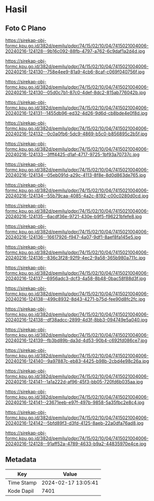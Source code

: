 # Hasil

## Foto C Plano

https://sirekap-obj-formc.kpu.go.id/382d/pemilu/pdpr/74/15/02/10/04/7415021004006-20240216-124128--9b16c092-88fb-4797-a762-6c9daf1a2d4d.jpg

https://sirekap-obj-formc.kpu.go.id/382d/pemilu/pdpr/74/15/02/10/04/7415021004006-20240216-124130--758e4ee9-81a9-4cb6-8caf-c069f040756f.jpg

https://sirekap-obj-formc.kpu.go.id/382d/pemilu/pdpr/74/15/02/10/04/7415021004006-20240216-124130--05d0c7b1-87c0-4def-8dc2-815ab776042b.jpg

https://sirekap-obj-formc.kpu.go.id/382d/pemilu/pdpr/74/15/02/10/04/7415021004006-20240216-124131--1455db96-ed32-4d26-9d6d-cb8bde4e0f8d.jpg

https://sirekap-obj-formc.kpu.go.id/382d/pemilu/pdpr/74/15/02/10/04/7415021004006-20240216-124132--0c0a0fb6-5dc9-4869-b5c0-b856895c2b5f.jpg

https://sirekap-obj-formc.kpu.go.id/382d/pemilu/pdpr/74/15/02/10/04/7415021004006-20240216-124133--3fff4425-d1af-4717-9725-1bf93a70737c.jpg

https://sirekap-obj-formc.kpu.go.id/382d/pemilu/pdpr/74/15/02/10/04/7415021004006-20240216-124134--05eb091d-a29c-4113-8f8e-8d0d863de765.jpg

https://sirekap-obj-formc.kpu.go.id/382d/pemilu/pdpr/74/15/02/10/04/7415021004006-20240216-124134--55b79caa-4085-4a2c-8192-c00c0280d0cd.jpg

https://sirekap-obj-formc.kpu.go.id/382d/pemilu/pdpr/74/15/02/10/04/7415021004006-20240216-124135--6acdf36e-9721-430e-b9f5-f96221bfefe8.jpg

https://sirekap-obj-formc.kpu.go.id/382d/pemilu/pdpr/74/15/02/10/04/7415021004006-20240216-124136--16617926-f947-4a07-9df1-8aef8fa145e5.jpg

https://sirekap-obj-formc.kpu.go.id/382d/pemilu/pdpr/74/15/02/10/04/7415021004006-20240216-124136--836c3f28-92f9-4ec2-9a58-365b980a711c.jpg

https://sirekap-obj-formc.kpu.go.id/382d/pemilu/pdpr/74/15/02/10/04/7415021004006-20240216-124137--6956adc3-dcf3-4a58-8b48-0bac58f88d3f.jpg

https://sirekap-obj-formc.kpu.go.id/382d/pemilu/pdpr/74/15/02/10/04/7415021004006-20240216-124138--499c8932-8d43-4271-b75d-fee90d8fc2fc.jpg

https://sirekap-obj-formc.kpu.go.id/382d/pemilu/pdpr/74/15/02/10/04/7415021004006-20240216-124138--df38adcc-2899-4d3f-8bb3-094749e5a040.jpg

https://sirekap-obj-formc.kpu.go.id/382d/pemilu/pdpr/74/15/02/10/04/7415021004006-20240216-124139--fb3bd89b-da3d-4d53-90b4-c692fd086ce7.jpg

https://sirekap-obj-formc.kpu.go.id/382d/pemilu/pdpr/74/15/02/10/04/7415021004006-20240216-124140--9a97887c-eb83-4425-b98b-2cbd4e98c26a.jpg

https://sirekap-obj-formc.kpu.go.id/382d/pemilu/pdpr/74/15/02/10/04/7415021004006-20240216-124141--1a1a222d-af96-45f3-bb05-720fd6b035aa.jpg

https://sirekap-obj-formc.kpu.go.id/382d/pemilu/pdpr/74/15/02/10/04/7415021004006-20240216-124141--23671eeb-e97f-497b-9858-5a35fbc2e8c4.jpg

https://sirekap-obj-formc.kpu.go.id/382d/pemilu/pdpr/74/15/02/10/04/7415021004006-20240216-124142--5bfd89f3-d3fd-4125-8aeb-22a0dfa76ad8.jpg

https://sirekap-obj-formc.kpu.go.id/382d/pemilu/pdpr/74/15/02/10/04/7415021004006-20240216-124128--91aff52a-4789-4633-b9a2-44835970e4ce.jpg


## Metadata

| Key        | Value               |
| ---------- | ------------------- |
| Time Stamp | 2024-02-17 13:05:41 |
| Kode Dapil | 7401                |



